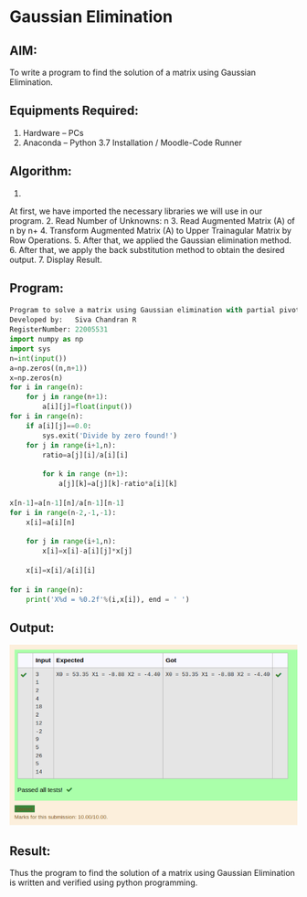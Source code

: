 # Gaussian Elimination
## AIM:
To write a program to find the solution of a matrix using Gaussian Elimination.
## Equipments Required:
1. Hardware – PCs
2. Anaconda – Python 3.7 Installation / Moodle-Code Runner
## Algorithm:
1.
At first, we have imported the necessary libraries we will use in our program.
2.
Read Number of Unknowns: n
3.
Read Augmented Matrix (A) of n by n+
4.
Transform Augmented Matrix (A) to Upper Trainagular Matrix by Row Operations.
5.
After that, we applied the Gaussian elimination method.
6.
After that, we apply the back substitution method to obtain the desired output.
7.
Display Result.
## Program:
``` python
Program to solve a matrix using Gaussian elimination with partial pivoting.
Developed by:   Siva Chandran R
RegisterNumber: 22005531
import numpy as np
import sys
n=int(input())
a=np.zeros((n,n+1))
x=np.zeros(n)
for i in range(n):
    for j in range(n+1):
        a[i][j]=float(input())
for i in range(n):
    if a[i][j]==0.0:
        sys.exit('Divide by zero found!')
    for j in range(i+1,n):
        ratio=a[j][i]/a[i][i]
        
        for k in range (n+1):
            a[j][k]=a[j][k]-ratio*a[i][k]
            
x[n-1]=a[n-1][n]/a[n-1][n-1]
for i in range(n-2,-1,-1):
    x[i]=a[i][n]
    
    for j in range(i+1,n):
        x[i]=x[i]-a[i][j]*x[j]
        
    x[i]=x[i]/a[i][i]
    
for i in range(n):
    print('X%d = %0.2f'%(i,x[i]), end = ' ')
```
## Output:
![OUTPUT](out7.png)
## Result:
Thus the program to find the solution of a matrix using Gaussian Elimination is written and verified using python programming.
